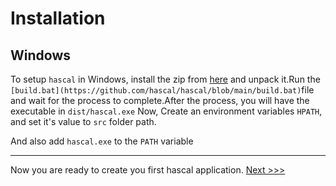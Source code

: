 # Installation

## Windows
To setup `hascal` in Windows, install the zip from [here](https://github.com/hascal/hascal/releases/download/v1.2.4/hascal.v1.2.4-win32-x86.rar) and unpack it.Run the `[build.bat](https://github.com/hascal/hascal/blob/main/build.bat)`file and wait for the process to complete.After the process, you will have the executable in `dist/hascal.exe`
Now, Create an environment variables `HPATH`, and set it's value to `src` folder path.

And also add `hascal.exe` to the `PATH` variable

<hr>

Now you are ready to create you first hascal application. [Next >>>](FirstApplication.md)
